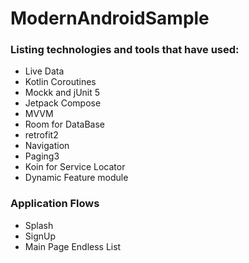 # ModernAndroidSample

### Listing technologies and tools that have used:
* Live Data
* Kotlin Coroutines
* Mockk and jUnit 5
* Jetpack Compose
* MVVM
* Room for DataBase
* retrofit2
* Navigation
* Paging3
* Koin for Service Locator
* Dynamic Feature module


### Application Flows
* Splash
* SignUp
* Main Page Endless List

